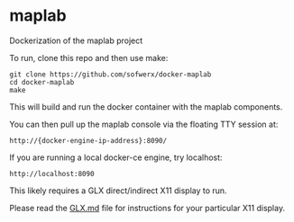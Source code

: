 # maplab

Dockerization of the maplab project

To run, clone this repo and then use make:

    git clone https://github.com/sofwerx/docker-maplab
    cd docker-maplab
    make

This will build and run the docker container with the maplab components.

You can then pull up the maplab console via the floating TTY session at:

    http://{docker-engine-ip-address}:8090/

If you are running a local docker-ce engine, try localhost:

    http://localhost:8090

This likely requires a GLX direct/indirect X11 display to run.

Please read the [GLX.md](GLX.md) file for instructions for your particular X11 display.
